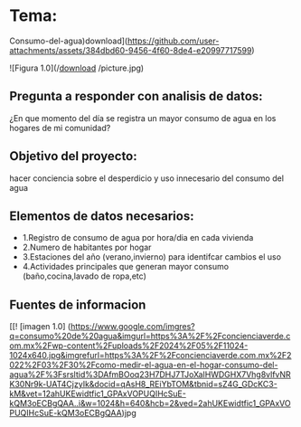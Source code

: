 # Tema:
Consumo-del-agua)download](https://github.com/user-attachments/assets/384dbd60-9456-4f60-8de4-e20997717599)

![Figura 1.0](/[download](https://github.com/user-attachments/assets/384dbd60-9456-4f60-8de4-e20997717599)
/picture.jpg)


## Pregunta a responder con analisis de datos:
¿En que momento del día se registra un mayor consumo de agua en los hogares de mi comunidad?
## Objetivo del proyecto:
hacer conciencia sobre el desperdicio y uso innecesario del consumo del agua 
## Elementos de datos necesarios:
- 1.Registro de consumo de agua por hora/dia en cada vivienda 
- 2.Numero de habitantes por hogar 
- 3.Estaciones del año (verano,invierno) para identifcar cambios el uso 
- 4.Actividades principales que generan mayor consumo (baño,cocina,lavado de ropa,etc)
## Fuentes de informacion 
[[! [imagen 1.0] (https://www.google.com/imgres?q=consumo%20de%20agua&imgurl=https%3A%2F%2Fconcienciaverde.com.mx%2Fwp-content%2Fuploads%2F2024%2F05%2F11024-1024x640.jpg&imgrefurl=https%3A%2F%2Fconcienciaverde.com.mx%2F2022%2F03%2F30%2Fcomo-medir-el-agua-en-el-hogar-consumo-del-agua%2F%3Fsrsltid%3DAfmBOoq23H7DHJ7TJoXaIHWDGHX7Vhg8vlfvNRK30Nr9k-UAT4CjzyIk&docid=qAsH8_REiYbTOM&tbnid=sZ4G_GDcKC3-kM&vet=12ahUKEwidtfic1_GPAxVOPUQIHcSuE-kQM3oECBgQAA..i&w=1024&h=640&hcb=2&ved=2ahUKEwidtfic1_GPAxVOPUQIHcSuE-kQM3oECBgQAA)jpg


